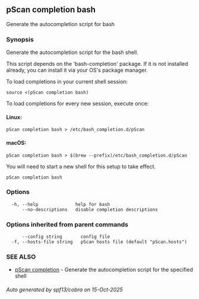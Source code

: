 ## pScan completion bash

Generate the autocompletion script for bash

### Synopsis

Generate the autocompletion script for the bash shell.

This script depends on the 'bash-completion' package.
If it is not installed already, you can install it via your OS's package manager.

To load completions in your current shell session:

	source <(pScan completion bash)

To load completions for every new session, execute once:

#### Linux:

	pScan completion bash > /etc/bash_completion.d/pScan

#### macOS:

	pScan completion bash > $(brew --prefix)/etc/bash_completion.d/pScan

You will need to start a new shell for this setup to take effect.


```
pScan completion bash
```

### Options

```
  -h, --help              help for bash
      --no-descriptions   disable completion descriptions
```

### Options inherited from parent commands

```
      --config string       config file
  -f, --hosts-file string   pScan hosts file (default "pScan.hosts")
```

### SEE ALSO

* [pScan completion](pScan_completion.md)	 - Generate the autocompletion script for the specified shell

###### Auto generated by spf13/cobra on 15-Oct-2025
